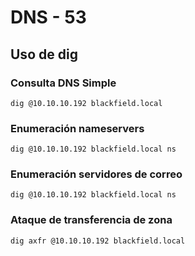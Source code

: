 # DNS - 53

## Uso de dig

### Consulta DNS Simple
```null
dig @10.10.10.192 blackfield.local
```

### Enumeración nameservers

```null
dig @10.10.10.192 blackfield.local ns
```

### Enumeración servidores de correo
```null
dig @10.10.10.192 blackfield.local ns
```

### Ataque de transferencia de zona
```null
dig axfr @10.10.10.192 blackfield.local
```

